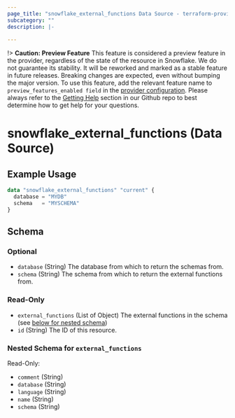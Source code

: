 ```yaml
---
page_title: "snowflake_external_functions Data Source - terraform-provider-snowflake"
subcategory: ""
description: |-
  
---
```


!> **Caution: Preview Feature** This feature is considered a preview feature in the provider, regardless of the state of the resource in Snowflake. We do not guarantee its stability. It will be reworked and marked as a stable feature in future releases. Breaking changes are expected, even without bumping the major version. To use this feature, add the relevant feature name to `preview_features_enabled field` in the [provider configuration](https://registry.terraform.io/providers/Snowflake-Labs/snowflake/latest/docs#schema). Please always refer to the [Getting Help](https://github.com/Snowflake-Labs/terraform-provider-snowflake?tab=readme-ov-file#getting-help) section in our Github repo to best determine how to get help for your questions.

# snowflake_external_functions (Data Source)



## Example Usage

```terraform
data "snowflake_external_functions" "current" {
  database = "MYDB"
  schema   = "MYSCHEMA"
}
```

<!-- schema generated by tfplugindocs -->
## Schema

### Optional

- `database` (String) The database from which to return the schemas from.
- `schema` (String) The schema from which to return the external functions from.

### Read-Only

- `external_functions` (List of Object) The external functions in the schema (see [below for nested schema](#nestedatt--external_functions))
- `id` (String) The ID of this resource.

<a id="nestedatt--external_functions"></a>
### Nested Schema for `external_functions`

Read-Only:

- `comment` (String)
- `database` (String)
- `language` (String)
- `name` (String)
- `schema` (String)
